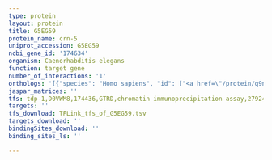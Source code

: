 ```yaml
---
type: protein
layout: protein
title: G5EG59
protein_name: crn-5
uniprot_accession: G5EG59
ncbi_gene_id: '174634'
organism: Caenorhabditis elegans
function: target gene
number_of_interactions: '1'
orthologs: '[{"species": "Homo sapiens", "id": ["<a href=\"/protein/q9nqt4\">Q9NQT4</a>"]}, {"species": "Mus musculus", "id": ["<a href=\"/protein/q9cra8\">Q9CRA8</a>"]}, {"species": "Rattus norvegicus", "id": ["<a href=\"/protein/f1lsx7\">F1LSX7</a>"]}, {"species": "Drosophila melanogaster", "id": ["<a href=\"/protein/q9vgz2\">Q9VGZ2</a>"]}, {"species": "Danio rerio", "id": ["<a href=\"/protein/q1lvm3\">Q1LVM3</a>"]}]'
jaspar_matrices: ''
tfs: tdp-1,D0VWM8,174436,GTRD,chromatin immunoprecipitation assay,27924024%5Buid%5D,No
targets: ''
tfs_download: TFLink_tfs_of_G5EG59.tsv
targets_download: ''
bindingSites_download: ''
binding_sites_ls: ''

---
```

